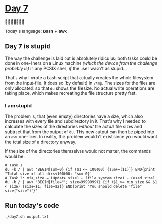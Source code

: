 # [Day 7](https://adventofcode.com/2022/day/7) 
:gift::gift::gift::gift::gift::gift::gift:

Today's language: **Bash** + **awk**

## Day 7 is stupid
The way the challenge is laid out is absolutely ridiculus; both tasks could be done in one-liners on a Linux machine *(which the device from the challenge probably is)*
in any POSIX shell, 
*if* the user wasn't as stupid...

That's why I wrote a bash script that actually creates the whole filesystem from the input-file.
It does so (by default) in `/tmp`. The sizes for the files are only allocated, so that `du` shows the filesize. 
No actual write operations are taking place, which makes recreating the file structure pretty fast.

### I am stupid
The problem is, that (even empty) directories have a size, which also increases with every file and subdirectory in it.
That's why I needed to calculate the sizes of the directories *without* the actual file sizes and subtract that from the output of `du`.
This new output can then be piped into an `awk` one-liner. In reality, this problem wouldn't exist since you would want the total size of a directory anyway.

If the size of the directories themselves would not matter, the commands would be:
```shell
# Task 1
du -b / | awk 'BEGIN{sum=0} {if ($1 <= 100000) {sum+=($1)}} END{print "Total size of all dirs<100000: "sum-0}'
# Task 2: min_size = (Update size) - (file system size) - (used size)
du -b / | awk 'BEGIN{file=""; size=99999999} {if ($1 >= min_size && $1 < size) {size=$1; file=$2}} END{print "You should delete "file" size("size")"}'
```

## Run today's code
```shell
./day7.sh output.txt
```
